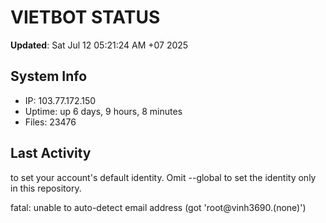 # VIETBOT STATUS
**Updated**: Sat Jul 12 05:21:24 AM +07 2025

## System Info
- IP: 103.77.172.150
- Uptime: up 6 days, 9 hours, 8 minutes
- Files: 23476

## Last Activity

to set your account's default identity.
Omit --global to set the identity only in this repository.

fatal: unable to auto-detect email address (got 'root@vinh3690.(none)')
